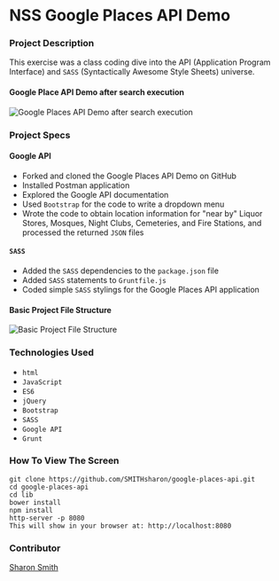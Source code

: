 # NSS Google Places API Demo

### Project Description 

This exercise was a class coding dive into the API (Application Program Interface) and `SASS` (Syntactically Awesome Style Sheets) universe. 

#### Google Place API Demo after search execution 
![Google Places API Demo after search execution]()


### Project Specs
#### Google API
- Forked and cloned the Google Places API Demo on GitHub
- Installed Postman application
- Explored the Google API documentation
- Used `Bootstrap` for the code to write a dropdown menu
- Wrote the code to obtain location information for "near by" Liquor Stores, Mosques, Night Clubs, Cemeteries, and Fire Stations, and processed the returned `JSON` files

#### `SASS`
- Added the `SASS` dependencies to the `package.json` file 
- Added `SASS` statements to `Gruntfile.js`
- Coded simple `SASS` stylings for the Google Places API application

#### Basic Project File Structure
![Basic Project File Structure]()


### Technologies Used
- `html`
- `JavaScript`
- `ES6`
- `jQuery`
- `Bootstrap`
- `SASS`
- `Google API`
- `Grunt`


### How To View The Screen 
```
git clone https://github.com/SMITHsharon/google-places-api.git
cd google-places-api
cd lib
bower install
npm install
http-server -p 8080
This will show in your browser at: http://localhost:8080
```


### Contributor
[Sharon Smith](https://github.com/SMITHsharon)



